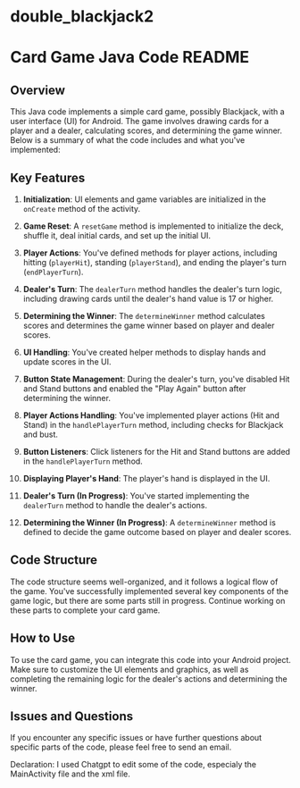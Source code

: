 # double_blackjack2
# Card Game Java Code README

## Overview

This Java code implements a simple card game, possibly Blackjack, with a user interface (UI) for Android. The game involves drawing cards for a player and a dealer, calculating scores, and determining the game winner. Below is a summary of what the code includes and what you've implemented:

## Key Features

1. **Initialization**: UI elements and game variables are initialized in the `onCreate` method of the activity.

2. **Game Reset**: A `resetGame` method is implemented to initialize the deck, shuffle it, deal initial cards, and set up the initial UI.

3. **Player Actions**: You've defined methods for player actions, including hitting (`playerHit`), standing (`playerStand`), and ending the player's turn (`endPlayerTurn`).

4. **Dealer's Turn**: The `dealerTurn` method handles the dealer's turn logic, including drawing cards until the dealer's hand value is 17 or higher.

5. **Determining the Winner**: The `determineWinner` method calculates scores and determines the game winner based on player and dealer scores.

6. **UI Handling**: You've created helper methods to display hands and update scores in the UI.

7. **Button State Management**: During the dealer's turn, you've disabled Hit and Stand buttons and enabled the "Play Again" button after determining the winner.

8. **Player Actions Handling**: You've implemented player actions (Hit and Stand) in the `handlePlayerTurn` method, including checks for Blackjack and bust.

9. **Button Listeners**: Click listeners for the Hit and Stand buttons are added in the `handlePlayerTurn` method.

10. **Displaying Player's Hand**: The player's hand is displayed in the UI.

11. **Dealer's Turn (In Progress)**: You've started implementing the `dealerTurn` method to handle the dealer's actions.

12. **Determining the Winner (In Progress)**: A `determineWinner` method is defined to decide the game outcome based on player and dealer scores.

## Code Structure

The code structure seems well-organized, and it follows a logical flow of the game. You've successfully implemented several key components of the game logic, but there are some parts still in progress. Continue working on these parts to complete your card game.

## How to Use

To use the card game, you can integrate this code into your Android project. Make sure to customize the UI elements and graphics, as well as completing the remaining logic for the dealer's actions and determining the winner.

## Issues and Questions

If you encounter any specific issues or have further questions about specific parts of the code, please feel free to send an email. 

Declaration: I used Chatgpt to edit some of the code, especialy the MainActivity file and the xml file. 
